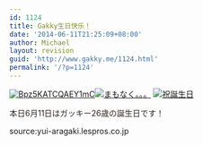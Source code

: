 ```yaml
---
id: 1124
title: Gakky生日快乐！
date: '2014-06-11T21:25:09+08:00'
author: Michael
layout: revision
guid: 'http://www.gakky.me/1124.html'
permalink: '/?p=1124'
---
```


[![Bpz5KATCQAEY1mC](http://www.yui-aragaki.org/wp-content/uploads/2014/06/Bpz5KATCQAEY1mC.jpg)](http://www.yui-aragaki.org/wp-content/uploads/2014/06/Bpz5KATCQAEY1mC.jpg)[![まもなく。。。](http://www.yui-aragaki.org/wp-content/uploads/2014/06/まもなく。。。.jpg)](http://www.yui-aragaki.org/wp-content/uploads/2014/06/まもなく。。。.jpg) [![祝誕生日](http://www.yui-aragaki.org/wp-content/uploads/2014/06/祝誕生日.jpg)](http://www.yui-aragaki.org/wp-content/uploads/2014/06/祝誕生日.jpg)

<span style="color: #302722;">本日6月11日はガッキー26歳の誕生日です！</span>

source:yui-aragaki.lespros.co.jp